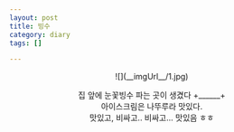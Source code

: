 ```yaml
---
layout: post
title: 빙수
category: diary
tags: []

---
```


<center>
![](__imgUrl__/1.jpg)

집 앞에 눈꽃빙수 파는 곳이 생겼다 +______+<br>
아이스크림은 나뚜루라 맛있다.<br>
맛있고, 비싸고.. 비싸고... 맛있음 ㅎㅎ
</center>